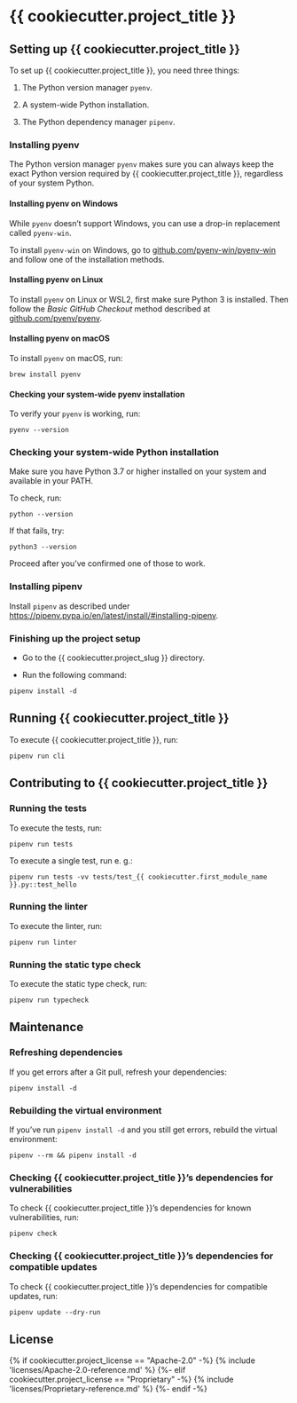 # {{ cookiecutter.project_title }}

## Setting up {{ cookiecutter.project_title }}

To set up {{ cookiecutter.project_title }}, you need three things:

1. The Python version manager `pyenv`.

2. A system-wide Python installation.

3. The Python dependency manager `pipenv`.

### Installing pyenv

The Python version manager `pyenv` makes sure you can always keep
the exact Python version required by {{ cookiecutter.project_title }},
regardless of your system Python.

#### Installing pyenv on Windows

While `pyenv` doesn’t support Windows, you can use a drop-in
replacement called `pyenv-win`.

To install `pyenv-win` on Windows, go to
[github.com/pyenv-win/pyenv-win](https://github.com/pyenv-win/pyenv-win#installation)
and follow one of the installation methods.

#### Installing pyenv on Linux

To install `pyenv` on Linux or WSL2, first make sure Python 3 is
installed. Then follow the _Basic GitHub Checkout_ method described
at [github.com/pyenv/pyenv](https://github.com/pyenv/pyenv#basic-github-checkout).

#### Installing pyenv on macOS

To install `pyenv` on macOS, run:

```
brew install pyenv
```

#### Checking your system-wide pyenv installation

To verify your `pyenv` is working, run:

```
pyenv --version
```

### Checking your system-wide Python installation

Make sure you have Python 3.7 or higher installed on your system
and available in your PATH.

To check, run:

```
python --version
```

If that fails, try:

```
python3 --version
```

Proceed after you’ve confirmed one of those to work.

### Installing pipenv

Install `pipenv` as described under https://pipenv.pypa.io/en/latest/install/#installing-pipenv.

### Finishing up the project setup

- Go to the {{ cookiecutter.project_slug }} directory.

- Run the following command:

```
pipenv install -d
```

## Running {{ cookiecutter.project_title }}

To execute {{ cookiecutter.project_title }}, run:

```
pipenv run cli
```

## Contributing to {{ cookiecutter.project_title }}

### Running the tests

To execute the tests, run:

```
pipenv run tests
```

To execute a single test, run e. g.:

```
pipenv run tests -vv tests/test_{{ cookiecutter.first_module_name }}.py::test_hello
```

### Running the linter

To execute the linter, run:

```
pipenv run linter
```

### Running the static type check

To execute the static type check, run:

```
pipenv run typecheck
```

## Maintenance

### Refreshing dependencies

If you get errors after a Git pull, refresh your dependencies:

```
pipenv install -d
```

### Rebuilding the virtual environment

If you’ve run `pipenv install -d` and you still get errors, rebuild
the virtual environment:

```
pipenv --rm && pipenv install -d
```

### Checking {{ cookiecutter.project_title }}’s dependencies for vulnerabilities

To check {{ cookiecutter.project_title }}’s dependencies for known vulnerabilities, run:

```
pipenv check
```

### Checking {{ cookiecutter.project_title }}’s dependencies for compatible updates

To check {{ cookiecutter.project_title }}’s dependencies for compatible updates, run:

```
pipenv update --dry-run
```

## License

{% if cookiecutter.project_license == "Apache-2.0" -%}
{% include 'licenses/Apache-2.0-reference.md' %}
{%- elif cookiecutter.project_license == "Proprietary" -%}
{% include 'licenses/Proprietary-reference.md' %}
{%- endif -%}
